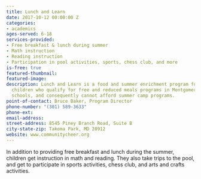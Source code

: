```yaml
---
title: Lunch and Learn
date: 2017-10-12 00:00:00 Z
categories:
- academics
ages-served: 6-18
services-provided:
- Free breakfast & lunch during summer
- Math instruction
- Reading instruction
- Participation in pool activities, sports, chess club, and more
is-free: true
featured-thumbnail: 
featured-image: 
description: Lunch and Learn is a food and summer enrichment program for school-aged
  children who qualify for free and reduced meals programs in Montgomery County public
  schools, and consequently cannot afford summer camp programs.
point-of-contact: Bruce Baker, Program Director
phone-number: "(301) 589-3633"
phone-ext: 
email-address: 
street-address: 8545 Piney Branch Road, Suite B
city-state-zip: Takoma Park, MD 20912
website: www.communitycheer.org
---
```


In addition to providing free breakfast and lunch during the summer, children get instruction in math and reading. They also take trips to the pool, and get to participate in sports activities, chess club, and arts and crafts activities.
